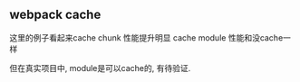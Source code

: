 ## webpack cache

这里的例子看起来cache chunk 性能提升明显
cache module 性能和没cache一样

但在真实项目中, module是可以cache的, 有待验证.
